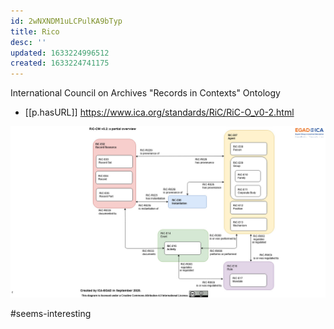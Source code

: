 ```yaml
---
id: 2wNXNDM1uLCPulKA9bTyp
title: Rico
desc: ''
updated: 1633224996512
created: 1633224741175
---
```



International Council on Archives "Records in Contexts" Ontology

- [[p.hasURL]] https://www.ica.org/standards/RiC/RiC-O_v0-2.html

![](/assets/images/2021-10-02-18-34-45.png)

#seems-interesting
